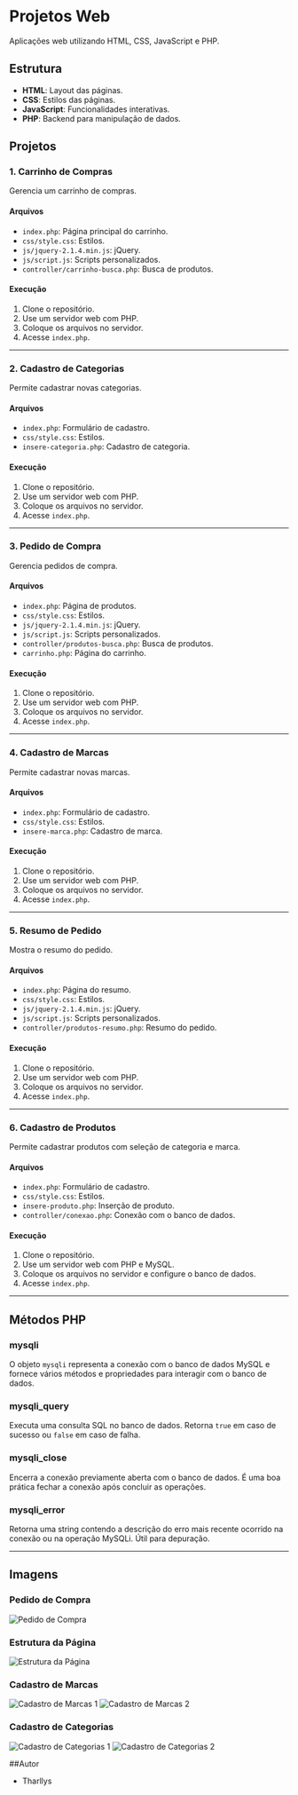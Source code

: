 # Projetos Web

Aplicações web utilizando HTML, CSS, JavaScript e PHP.

## Estrutura

- **HTML**: Layout das páginas.
- **CSS**: Estilos das páginas.
- **JavaScript**: Funcionalidades interativas.
- **PHP**: Backend para manipulação de dados.

## Projetos

### 1. Carrinho de Compras

Gerencia um carrinho de compras.

#### Arquivos

- `index.php`: Página principal do carrinho.
- `css/style.css`: Estilos.
- `js/jquery-2.1.4.min.js`: jQuery.
- `js/script.js`: Scripts personalizados.
- `controller/carrinho-busca.php`: Busca de produtos.

#### Execução

1. Clone o repositório.
2. Use um servidor web com PHP.
3. Coloque os arquivos no servidor.
4. Acesse `index.php`.

---

### 2. Cadastro de Categorias

Permite cadastrar novas categorias.

#### Arquivos

- `index.php`: Formulário de cadastro.
- `css/style.css`: Estilos.
- `insere-categoria.php`: Cadastro de categoria.

#### Execução

1. Clone o repositório.
2. Use um servidor web com PHP.
3. Coloque os arquivos no servidor.
4. Acesse `index.php`.

---

### 3. Pedido de Compra

Gerencia pedidos de compra.

#### Arquivos

- `index.php`: Página de produtos.
- `css/style.css`: Estilos.
- `js/jquery-2.1.4.min.js`: jQuery.
- `js/script.js`: Scripts personalizados.
- `controller/produtos-busca.php`: Busca de produtos.
- `carrinho.php`: Página do carrinho.

#### Execução

1. Clone o repositório.
2. Use um servidor web com PHP.
3. Coloque os arquivos no servidor.
4. Acesse `index.php`.

---

### 4. Cadastro de Marcas

Permite cadastrar novas marcas.

#### Arquivos

- `index.php`: Formulário de cadastro.
- `css/style.css`: Estilos.
- `insere-marca.php`: Cadastro de marca.

#### Execução

1. Clone o repositório.
2. Use um servidor web com PHP.
3. Coloque os arquivos no servidor.
4. Acesse `index.php`.

---

### 5. Resumo de Pedido

Mostra o resumo do pedido.

#### Arquivos

- `index.php`: Página do resumo.
- `css/style.css`: Estilos.
- `js/jquery-2.1.4.min.js`: jQuery.
- `js/script.js`: Scripts personalizados.
- `controller/produtos-resumo.php`: Resumo do pedido.

#### Execução

1. Clone o repositório.
2. Use um servidor web com PHP.
3. Coloque os arquivos no servidor.
4. Acesse `index.php`.

---

### 6. Cadastro de Produtos

Permite cadastrar produtos com seleção de categoria e marca.

#### Arquivos

- `index.php`: Formulário de cadastro.
- `css/style.css`: Estilos.
- `insere-produto.php`: Inserção de produto.
- `controller/conexao.php`: Conexão com o banco de dados.

#### Execução

1. Clone o repositório.
2. Use um servidor web com PHP e MySQL.
3. Coloque os arquivos no servidor e configure o banco de dados.
4. Acesse `index.php`.

---

## Métodos PHP

### **mysqli**

O objeto `mysqli` representa a conexão com o banco de dados MySQL e fornece vários métodos e propriedades para interagir com o banco de dados.

### **mysqli_query**

Executa uma consulta SQL no banco de dados. Retorna `true` em caso de sucesso ou `false` em caso de falha.

### **mysqli_close**

Encerra a conexão previamente aberta com o banco de dados. É uma boa prática fechar a conexão após concluir as operações.

### **mysqli_error**

Retorna uma string contendo a descrição do erro mais recente ocorrido na conexão ou na operação MySQLi. Útil para depuração.

---

## Imagens

### Pedido de Compra

![Pedido de Compra](https://github.com/user-attachments/assets/10a7e641-430e-43cb-91ce-42118876a903)

### Estrutura da Página

![Estrutura da Página](https://github.com/user-attachments/assets/94718ad2-2b8c-4ee6-98a4-cc09b38a88eb)

### Cadastro de Marcas

![Cadastro de Marcas 1](https://github.com/user-attachments/assets/b1525c30-0a70-4a2f-88f3-263a3fa576a3)
![Cadastro de Marcas 2](https://github.com/user-attachments/assets/233e9404-1462-4173-9af4-a59fc04a2336)

### Cadastro de Categorias

![Cadastro de Categorias 1](https://github.com/user-attachments/assets/0a68a919-392e-4948-bc4c-1773f1a07c88)
![Cadastro de Categorias 2](https://github.com/user-attachments/assets/df8370a3-0598-4a8c-9464-182fc437e595)

##Autor
- Tharllys 

